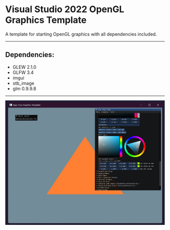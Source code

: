 # Visual Studio 2022 OpenGL Graphics Template
 A template for starting OpenGL graphics with all dependencies included.

 ---

 ## Dependencies:
 - GLEW 2.1.0
 - GLFW 3.4
 - imgui
 - stb_image
 - glm 0.9.9.8

---

![image](https://github.com/MaxineCodes/VS2022-OpenGL-Graphics-Template/blob/main/git_img/screenshot.jpg)
